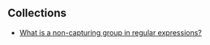 
## Collections

- [What is a non-capturing group in regular expressions?](https://stackoverflow.com/a/3513858/5163033)
